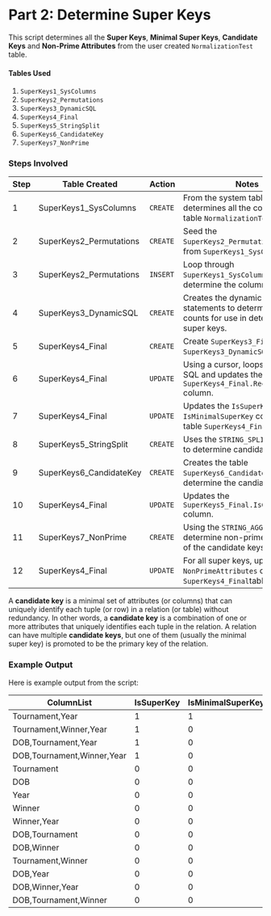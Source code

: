 # Part 2: Determine Super Keys

This script determines all the **Super Keys**, **Minimal Super Keys**, **Candidate Keys** and **Non-Prime Attributes** from the user created `NormalizationTest` table.

#### Tables Used

1.  `SuperKeys1_SysColumns`    
2.  `SuperKeys2_Permutations`    
3.  `SuperKeys3_DynamicSQL`    
4.  `SuperKeys4_Final`
5.  `SuperKeys5_StringSplit`    
6.  `SuperKeys6_CandidateKey`    
7.  `SuperKeys7_NonPrime`    


### Steps Involved

| Step |        Table Created    |  Action  |                                                         Notes                                           |
|------|-------------------------|----------|---------------------------------------------------------------------------------------------------------|
|    1 | SuperKeys1_SysColumns   | `CREATE` | From the system tables, determines all the columns in the table `NormalizationTest`.                    |
|    2 | SuperKeys2_Permutations | `CREATE` | Seed the `SuperKeys2_Permutations` table from `SuperKeys1_SysColumns`.                                  |
|    3 | SuperKeys2_Permutations | `INSERT` | Loop through `SuperKeys1_SysColumns` to determine the column list.                                      |
|    4 | SuperKeys3_DynamicSQL   | `CREATE` | Creates the dynamic SQL statements to determine record counts for use in determining the super keys.    |
|    5 | SuperKeys4_Final        | `CREATE` | Create `SuperKeys3_Final` from `SuperKeys3_DynamicSQL`.                                                 |
|    6 | SuperKeys4_Final        | `UPDATE` | Using a cursor, loops through the SQL and updates the `SuperKeys4_Final.RecordCount` column.            |
|    7 | SuperKeys4_Final        | `UPDATE` | Updates the `IsSuperKey` and `IsMinimalSuperKey` columns in the table `SuperKeys4_Final`.               |
|    8 | SuperKeys5_StringSplit  | `CREATE` | Uses the `STRING_SPLIT` function to determine candidate keys.                                           |
|    9 | SuperKeys6_CandidateKey | `CREATE` | Creates the table `SuperKeys6_CandidateKey` to determine the candiate keys.                             |
|   10 | SuperKeys4_Final        | `UPDATE` | Updates the `SuperKeys5_Final.IsCandidateKey` column.                                                   |
|   11 | SuperKeys7_NonPrime     | `CREATE` | Using the `STRING_AGG` function, determine non-prime attributes of the candidate keys.                  |
|   12 | SuperKeys4_Final        | `UPDATE` | For all super keys, update the `NonPrimeAttributes` column in the `SuperKeys4_Final`table.              |


A **candidate key** is a minimal set of attributes (or columns) that can uniquely identify each tuple (or row) in a relation (or table) without redundancy. In other words, a **candidate key** is a combination of one or more attributes that uniquely identifies each tuple in the relation.  A relation can have multiple **candidate keys**, but one of them (usually the minimal super key) is promoted to be the primary key of the relation.


### Example Output

Here is example output from the script:


|         ColumnList         | IsSuperKey | IsMinimalSuperKey | IsCandidateKey | NonPrimeAttributes   |
|----------------------------|------------|-------------------|----------------|----------------------|
| Tournament,Year            |          1 |                 1 |              1 | DOB,Winner           |
| Tournament,Winner,Year     |          1 |                 0 |              0 | DOB                  |
| DOB,Tournament,Year        |          1 |                 0 |              0 | Winner               |
| DOB,Tournament,Winner,Year |          1 |                 0 |              0 | <NULL>               |
| Tournament                 |          0 |                 0 |              0 | <NULL>               |
| DOB                        |          0 |                 0 |              0 | <NULL>               |
| Year                       |          0 |                 0 |              0 | <NULL>               |
| Winner                     |          0 |                 0 |              0 | <NULL>               |
| Winner,Year                |          0 |                 0 |              0 | <NULL>               |
| DOB,Tournament             |          0 |                 0 |              0 | <NULL>               |
| DOB,Winner                 |          0 |                 0 |              0 | <NULL>               |
| Tournament,Winner          |          0 |                 0 |              0 | <NULL>               |
| DOB,Year                   |          0 |                 0 |              0 | <NULL>               |
| DOB,Winner,Year            |          0 |                 0 |              0 | <NULL>               |
| DOB,Tournament,Winner      |          0 |                 0 |              0 | <NULL>               |
